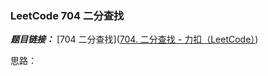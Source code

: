 ### LeetCode 704 二分查找

***题目链接：*** [704 二分查找]([704. 二分查找 - 力扣（LeetCode）](https://leetcode.cn/problems/binary-search/))

思路：